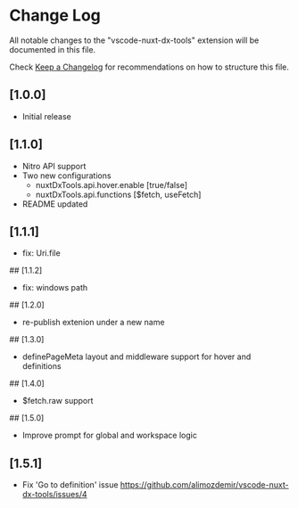 # Change Log

All notable changes to the "vscode-nuxt-dx-tools" extension will be documented in this file.

Check [Keep a Changelog](http://keepachangelog.com/) for recommendations on how to structure this file.

## [1.0.0]

- Initial release

## [1.1.0]

- Nitro API support
- Two new configurations
  - nuxtDxTools.api.hover.enable [true/false]
  - nuxtDxTools.api.functions [$fetch, useFetch]
- README updated

## [1.1.1]

- fix: Uri.file

## [1.1.2]

- fix: windows path

## [1.2.0]

- re-publish extenion under a new name

## [1.3.0]

- definePageMeta layout and middleware support for hover and definitions

## [1.4.0]

- $fetch.raw support

## [1.5.0]

- Improve prompt for global and workspace logic

## [1.5.1]

- Fix 'Go to definition' issue https://github.com/alimozdemir/vscode-nuxt-dx-tools/issues/4